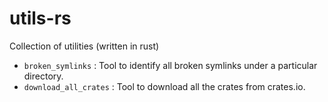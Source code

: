 # utils-rs

Collection of utilities (written in rust)

- `broken_symlinks` : Tool to identify all broken symlinks under a particular directory.
- `download_all_crates` : Tool to download all the crates from crates.io.
